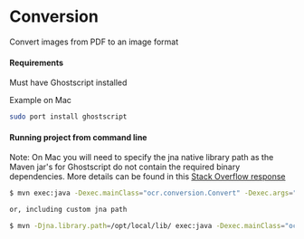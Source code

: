 # Conversion

Convert images from PDF to an image format

#### Requirements

Must have Ghostscript installed

Example on Mac

```bash
sudo port install ghostscript
```

#### Running project from command line

Note: On Mac you will need to specify the jna native library path as the Maven jar's for Ghostscript do not contain the required binary dependencies.
More details can be found in this [Stack Overflow response](http://stackoverflow.com/a/36533605/2163229)

```bash
$ mvn exec:java -Dexec.mainClass="ocr.conversion.Convert" -Dexec.args="file-location"

or, including custom jna path

$ mvn -Djna.library.path=/opt/local/lib/ exec:java -Dexec.mainClass="ocr.conversion.Convert" -Dexec.args="file-location"
```

